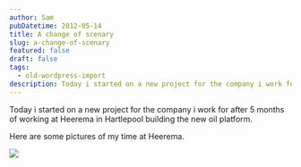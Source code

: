 ```yaml
---
author: Sam
pubDatetime: 2012-05-14
title: A change of scenary
slug: a-change-of-scenary
featured: false
draft: false
tags:
  - old-wordpress-import
description: Today i started on a new project for the company i work for after 5 months of working at Heerema in Hartlepool building the new oil platform
---
```


Today i started on a new project for the company i work for after 5 months of working at Heerema in Hartlepool building the new oil platform. 

Here are some pictures of my time at Heerema. 

[![](https://blog.bonxy.net/wp-content/uploads/2012/05/Hartlepool-20120508-004811.jpg)](https://blog.bonxy.net/wp-content/uploads/2012/05/Hartlepool-20120508-004811.jpg)